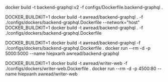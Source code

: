 docker build -t backend-graphql:v2 -f configs/Dockerfile.backend-graphql .

DOCKER_BUILDKIT=1 docker build -t awread/backend-graphql . -f ./configs/dockers/backend-graphql.Dockerfile --network="host"
DOCKER_BUILDKIT=1 docker build -t awread/backend-graphql . -f ./configs/dockers/backend-graphql.Dockerfile

DOCKER_BUILDKIT=1 docker build -t awread/backend-graphql -f ./configs/dockers/backend-graphql.Dockerfile .
docker run --rm -d -p 5000:5000 --name hiepxanh awread/backend-graphql

DOCKER_BUILDKIT=1 docker build -t awread/writer-web -f ./configs/dockers/writer-web.Dockerfile .
docker run --rm -d -p 4500:80 --name hiepxanh awread/writer-web
